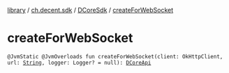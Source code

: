 [library](../../index.md) / [ch.decent.sdk](../index.md) / [DCoreSdk](index.md) / [createForWebSocket](./create-for-web-socket.md)

# createForWebSocket

`@JvmStatic @JvmOverloads fun createForWebSocket(client: OkHttpClient, url: `[`String`](https://kotlinlang.org/api/latest/jvm/stdlib/kotlin/-string/index.html)`, logger: Logger? = null): `[`DCoreApi`](../-d-core-api/index.md)